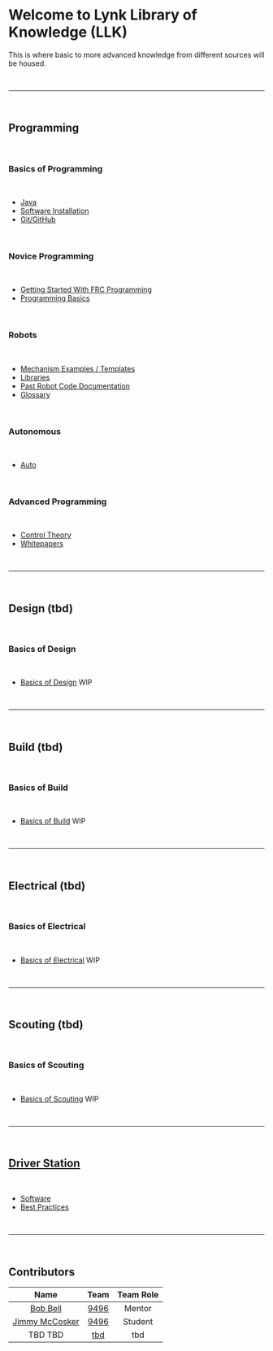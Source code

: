 # Welcome to Lynk Library of Knowledge (LLK) 
This is where basic to more advanced knowledge from different sources will be housed.

<br>

***

<br>

## Programming

<br> 

### Basics of Programming

<br>

- [Java](https://docs.lynkrobotics.org/java/) 
- [Software Installation](https://docs.lynkrobotics.org/software/) 
- [Git/GitHub](https://docs.lynkrobotics.org/git/)

<br>

### Novice Programming 

<br>

- [Getting Started With FRC Programming](https://docs.lynkrobotics.org/start/)
- [Programming Basics](https://docs.lynkrobotics.org/basics/)

<br>

### Robots

<br>

- [Mechanism Examples / Templates](https://docs.lynkrobotics.org/mechanisms/)
- [Libraries](https://docs.lynkrobotics.org/libraries/)
- [Past Robot Code Documentation](https://docs.lynkrobotics.org/past/)
- [Glossary](https://docs.lynkrobotics.org/glossary/)

<br>

### Autonomous

<br>

- [Auto](https://docs.lynkrobotics.org/auto/)

<br>

### Advanced Programming

<br>

- [Control Theory](https://docs.lynkrobotics.org/controlTheory/)
- [Whitepapers](https://docs.lynkrobotics.org/whitepapers/) 

<br>

***

<br>

## Design (tbd)

<br>

### Basics of Design

<br>

- [Basics of Design]() WIP

<br>

***

<br>

## Build (tbd)

<br>

### Basics of Build

<br>

- [Basics of Build]() WIP

<br>

***

<br>

## Electrical (tbd)

<br>

### Basics of Electrical

<br>

- [Basics of Electrical]() WIP

<br>

***

<br>

## Scouting (tbd)

<br>

### Basics of Scouting 

<br>

- [Basics of Scouting]() WIP

<br>

***

<br>

## [Driver Station](https://docs.lynkrobotics.org/driverStation/)

<br>

- [Software](https://docs.lynkrobotics.org/driverStation/software.html) 
- [Best Practices](https://docs.lynkrobotics.org/driverStation/bestPratices.html) 

<br>

***

<br>

## Contributors

|                       Name                       |                      Team                      | Team Role |
| :----------------------------------------------: | :--------------------------------------------: | :-------: |
|                  [Bob Bell](https://github.com/rjbell4) | [9496](https://lynkrobotics.org)  |   Mentor   |
|                  [Jimmy McCosker](https://github.com/witherslayer67)  | [9496](https://lynkrobotics.org)  |  Student   |
|                   TBD TBD                   |   [tbd]()             |  tbd   |

